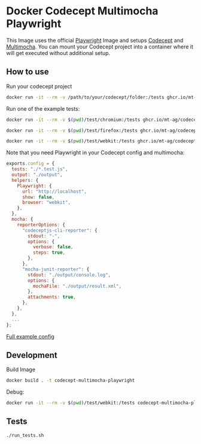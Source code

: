 # Docker Codecept Multimocha Playwright

This Image uses the official [Playwright](https://playwright.dev/) Image and setups [Codecept](https://codecept.io/) and [Multimocha](https://codecept.io/reports/#multi-reports). You can mount your Codecept project into a container where it will get executed without additional setup.

## How to use

Run your codecept project

```sh
docker run -it --rm -v /path/to/your/codecept/folder:/tests ghcr.io/mt-ag/codecept-multimocha-playwright:latest
```

Run one of the example tests:

```sh
docker run -it --rm -v $(pwd)/test/chromium:/tests ghcr.io/mt-ag/codecept-multimocha-playwright:latest

docker run -it --rm -v $(pwd)/test/firefox:/tests ghcr.io/mt-ag/codecept-multimocha-playwright:latest

docker run -it --rm -v $(pwd)/test/webkit:/tests ghcr.io/mt-ag/codecept-multimocha-playwright:latest
```

Note that you need Playwright in your Codecept config and multimocha:

```js
exports.config = {
  tests: "./*.test.js",
  output: "./output",
  helpers: {
    Playwright: {
      url: "http://localhost",
      show: false,
      browser: "webkit",
    },
  },
  mocha: {
    reporterOptions: {
      "codeceptjs-cli-reporter": {
        stdout: "-",
        options: {
          verbose: false,
          steps: true,
        },
      },
      "mocha-junit-reporter": {
        stdout: "./output/console.log",
        options: {
          mochaFile: "./output/result.xml",
        },
        attachments: true,
      },
    },
  },
  ...
};
```

[Full example config](./test/webkit/codecept.conf.js)

## Development

Build Image

```sh
docker build . -t codecept-multimocha-playwright
```

Debug:

```sh
docker run -it --rm -v $(pwd)/test/webkit:/tests codecept-multimocha-playwright:latest /bin/bash
```

## Tests

```sh
./run_tests.sh
```
